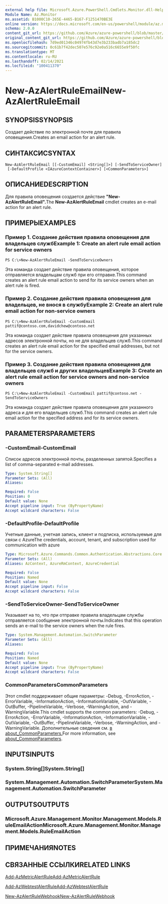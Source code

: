 ```yaml
---
external help file: Microsoft.Azure.PowerShell.Cmdlets.Monitor.dll-Help.xml
Module Name: Az.Monitor
ms.assetid: B1000C10-265E-4465-B167-F1251470BE3E
online version: https://docs.microsoft.com/en-us/powershell/module/az.monitor/new-azalertruleemail
schema: 2.0.0
content_git_url: https://github.com/Azure/azure-powershell/blob/master/src/Monitor/Monitor/help/New-AzAlertRuleEmail.md
original_content_git_url: https://github.com/Azure/azure-powershell/blob/master/src/Monitor/Monitor/help/New-AzAlertRuleEmail.md
ms.openlocfilehash: 7d9ed01346c04974fb43d7e3b233badb7a185dc2
ms.sourcegitcommit: 0c61b7f42dec507e576c92e0a516c6655e9f50fc
ms.translationtype: MT
ms.contentlocale: ru-RU
ms.lasthandoff: 02/14/2021
ms.locfileid: "100411370"
---
```

# <span data-ttu-id="14b62-101">New-AzAlertRuleEmail</span><span class="sxs-lookup"><span data-stu-id="14b62-101">New-AzAlertRuleEmail</span></span>

## <span data-ttu-id="14b62-102">SYNOPSIS</span><span class="sxs-lookup"><span data-stu-id="14b62-102">SYNOPSIS</span></span>
<span data-ttu-id="14b62-103">Создает действие по электронной почте для правила оповещения.</span><span class="sxs-lookup"><span data-stu-id="14b62-103">Creates an email action for an alert rule.</span></span>

## <span data-ttu-id="14b62-104">СИНТАКСИС</span><span class="sxs-lookup"><span data-stu-id="14b62-104">SYNTAX</span></span>

```
New-AzAlertRuleEmail [[-CustomEmail] <String[]>] [-SendToServiceOwner]
 [-DefaultProfile <IAzureContextContainer>] [<CommonParameters>]
```

## <span data-ttu-id="14b62-105">ОПИСАНИЕ</span><span class="sxs-lookup"><span data-stu-id="14b62-105">DESCRIPTION</span></span>
<span data-ttu-id="14b62-106">Для правила оповещения создается действие **"New-AzAlertRuleEmail".**</span><span class="sxs-lookup"><span data-stu-id="14b62-106">The **New-AzAlertRuleEmail** cmdlet creates an e-mail action for an alert rule.</span></span>

## <span data-ttu-id="14b62-107">ПРИМЕРЫ</span><span class="sxs-lookup"><span data-stu-id="14b62-107">EXAMPLES</span></span>

### <span data-ttu-id="14b62-108">Пример 1. Создание действия правила оповещения для владельцев служб</span><span class="sxs-lookup"><span data-stu-id="14b62-108">Example 1: Create an alert rule email action for service owners</span></span>
```
PS C:\>New-AzAlertRuleEmail -SendToServiceOwners
```

<span data-ttu-id="14b62-109">Эта команда создает действие правила оповещения, которое отправляется владельцам служб при его отправке.</span><span class="sxs-lookup"><span data-stu-id="14b62-109">This command creates an alert rule email action to send for its service owners when an alert rule is fired.</span></span>

### <span data-ttu-id="14b62-110">Пример 2. Создание действия правила оповещения для владельцев, не внося в службу</span><span class="sxs-lookup"><span data-stu-id="14b62-110">Example 2: Create an alert rule email action for non-service owners</span></span>
```
PS C:\>New-AzAlertRuleEmail -CustomEmail pattif@contoso.com,davidchew@contoso.net
```

<span data-ttu-id="14b62-111">Эта команда создает действие правила оповещения для указанных адресов электронной почты, но не для владельцев служб.</span><span class="sxs-lookup"><span data-stu-id="14b62-111">This command creates an alert rule email action for the specified email addresses, but not for the service owners.</span></span>

### <span data-ttu-id="14b62-112">Пример 3. Создание действия правила оповещения для владельцев служб и других владельцев</span><span class="sxs-lookup"><span data-stu-id="14b62-112">Example 3: Create an alert rule email action for service owners and non-service owners</span></span>
```
PS C:\>New-AzAlertRuleEmail -CustomEmail pattif@contoso.net -SendToServiceOwners
```

<span data-ttu-id="14b62-113">Эта команда создает действие правила оповещения для указанного адреса и для его владельцев служб.</span><span class="sxs-lookup"><span data-stu-id="14b62-113">This command creates an alert rule email action for the specified address and for its service owners.</span></span>

## <span data-ttu-id="14b62-114">PARAMETERS</span><span class="sxs-lookup"><span data-stu-id="14b62-114">PARAMETERS</span></span>

### <span data-ttu-id="14b62-115">-CustomEmail</span><span class="sxs-lookup"><span data-stu-id="14b62-115">-CustomEmail</span></span>
<span data-ttu-id="14b62-116">Список адресов электронной почты, разделенных запятой.</span><span class="sxs-lookup"><span data-stu-id="14b62-116">Specifies a list of comma-separated e-mail addresses.</span></span>

```yaml
Type: System.String[]
Parameter Sets: (All)
Aliases:

Required: False
Position: 0
Default value: None
Accept pipeline input: True (ByPropertyName)
Accept wildcard characters: False
```

### <span data-ttu-id="14b62-117">-DefaultProfile</span><span class="sxs-lookup"><span data-stu-id="14b62-117">-DefaultProfile</span></span>
<span data-ttu-id="14b62-118">Учетные данные, учетная запись, клиент и подписка, используемые для связи с Azure</span><span class="sxs-lookup"><span data-stu-id="14b62-118">The credentials, account, tenant, and subscription used for communication with azure</span></span>

```yaml
Type: Microsoft.Azure.Commands.Common.Authentication.Abstractions.Core.IAzureContextContainer
Parameter Sets: (All)
Aliases: AzContext, AzureRmContext, AzureCredential

Required: False
Position: Named
Default value: None
Accept pipeline input: False
Accept wildcard characters: False
```

### <span data-ttu-id="14b62-119">-SendToServiceOwner</span><span class="sxs-lookup"><span data-stu-id="14b62-119">-SendToServiceOwner</span></span>
<span data-ttu-id="14b62-120">Указывает на то, что при отправке правила владельцам службы отправляется сообщение электронной почты.</span><span class="sxs-lookup"><span data-stu-id="14b62-120">Indicates that this operation sends an e-mail to the service owners when the rule fires.</span></span>

```yaml
Type: System.Management.Automation.SwitchParameter
Parameter Sets: (All)
Aliases:

Required: False
Position: Named
Default value: None
Accept pipeline input: True (ByPropertyName)
Accept wildcard characters: False
```

### <span data-ttu-id="14b62-121">CommonParameters</span><span class="sxs-lookup"><span data-stu-id="14b62-121">CommonParameters</span></span>
<span data-ttu-id="14b62-122">Этот cmdlet поддерживает общие параметры: -Debug, -ErrorAction, -ErrorVariable, -InformationAction, -InformationVariable, -OutVariable, -OutBuffer, -PipelineVariable, -Verbose, -WarningAction, and -WarningVariable.</span><span class="sxs-lookup"><span data-stu-id="14b62-122">This cmdlet supports the common parameters: -Debug, -ErrorAction, -ErrorVariable, -InformationAction, -InformationVariable, -OutVariable, -OutBuffer, -PipelineVariable, -Verbose, -WarningAction, and -WarningVariable.</span></span> <span data-ttu-id="14b62-123">Дополнительные сведения см. [в about_CommonParameters.](http://go.microsoft.com/fwlink/?LinkID=113216)</span><span class="sxs-lookup"><span data-stu-id="14b62-123">For more information, see [about_CommonParameters](http://go.microsoft.com/fwlink/?LinkID=113216).</span></span>

## <span data-ttu-id="14b62-124">INPUTS</span><span class="sxs-lookup"><span data-stu-id="14b62-124">INPUTS</span></span>

### <span data-ttu-id="14b62-125">System.String[]</span><span class="sxs-lookup"><span data-stu-id="14b62-125">System.String[]</span></span>

### <span data-ttu-id="14b62-126">System.Management.Automation.SwitchParameter</span><span class="sxs-lookup"><span data-stu-id="14b62-126">System.Management.Automation.SwitchParameter</span></span>

## <span data-ttu-id="14b62-127">OUTPUTS</span><span class="sxs-lookup"><span data-stu-id="14b62-127">OUTPUTS</span></span>

### <span data-ttu-id="14b62-128">Microsoft.Azure.Management.Monitor.Management.Models.RuleEmailAction</span><span class="sxs-lookup"><span data-stu-id="14b62-128">Microsoft.Azure.Management.Monitor.Management.Models.RuleEmailAction</span></span>

## <span data-ttu-id="14b62-129">ПРИМЕЧАНИЯ</span><span class="sxs-lookup"><span data-stu-id="14b62-129">NOTES</span></span>

## <span data-ttu-id="14b62-130">СВЯЗАННЫЕ ССЫЛКИ</span><span class="sxs-lookup"><span data-stu-id="14b62-130">RELATED LINKS</span></span>


[<span data-ttu-id="14b62-131">Add-AzMetricAlertRule</span><span class="sxs-lookup"><span data-stu-id="14b62-131">Add-AzMetricAlertRule</span></span>](./Add-AzMetricAlertRule.md)

[<span data-ttu-id="14b62-132">Add-AzWebtestAlertRule</span><span class="sxs-lookup"><span data-stu-id="14b62-132">Add-AzWebtestAlertRule</span></span>](./Add-AzWebtestAlertRule.md)

[<span data-ttu-id="14b62-133">New-AzAlertRuleWebhook</span><span class="sxs-lookup"><span data-stu-id="14b62-133">New-AzAlertRuleWebhook</span></span>](./New-AzAlertRuleWebhook.md)


